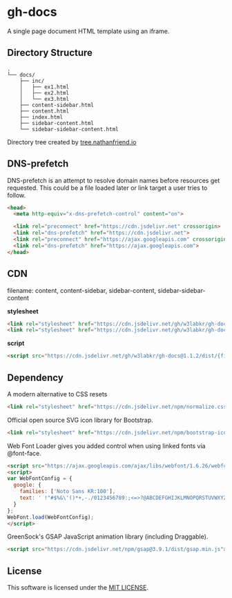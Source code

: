 # gh-docs

A single page document HTML template using an iframe.

## Directory Structure

```text
.
└── docs/
    ├── inc/
    │   ├── ex1.html
    │   ├── ex2.html
    │   └── ex3.html
    ├── content-sidebar.html
    ├── content.html
    ├── index.html
    ├── sidebar-content.html
    └── sidebar-sidebar-content.html
```

Directory tree created by [tree.nathanfriend.io](https://tree.nathanfriend.io/)

## DNS-prefetch

DNS-prefetch is an attempt to resolve domain names before resources get requested.
This could be a file loaded later or link target a user tries to follow.

```html
<head>
  <meta http-equiv="x-dns-prefetch-control" content="on">

  <link rel="preconnect" href="https://cdn.jsdelivr.net" crossorigin>
  <link rel="dns-prefetch" href="https://cdn.jsdelivr.net">
  <link rel="preconnect" href="https://ajax.googleapis.com" crossorigin>
  <link rel="dns-prefetch" href="https://ajax.googleapis.com">
</head>
```

## CDN

filename: content, content-sidebar, sidebar-content, sidebar-sidebar-content

**stylesheet**

```html
<link rel="stylesheet" href="https://cdn.jsdelivr.net/gh/w3labkr/gh-docs@1.1.2/dist/reset.css">
<link rel="stylesheet" href="https://cdn.jsdelivr.net/gh/w3labkr/gh-docs@1.1.2/dist/{filename}.css">
```

**script**

```html
<script src="https://cdn.jsdelivr.net/gh/w3labkr/gh-docs@1.1.2/dist/{filename}.js">
```

## Dependency

A modern alternative to CSS resets

```html
<link rel="stylesheet" href="https://cdn.jsdelivr.net/npm/normalize.css@8.0.1/normalize.css">
```

Official open source SVG icon library for Bootstrap.

```html
<link rel="stylesheet" href="https://cdn.jsdelivr.net/npm/bootstrap-icons@1.8.1/font/bootstrap-icons.css">
```

Web Font Loader gives you added control when using linked fonts via @font-face.

```html
<script src="https://ajax.googleapis.com/ajax/libs/webfont/1.6.26/webfont.js"></script>
<script>
var WebFontConfig = {
  google: {
    families: ['Noto Sans KR:100'],
    text: ' !"#$%&\'()*+,-./0123456789:;<=>?@ABCDEFGHIJKLMNOPQRSTUVWXYZ[\]^_`abcdefghijklmnopqrstuvwxyz{|}~'
  }
};
WebFont.load(WebFontConfig);
</script>
```

GreenSock's GSAP JavaScript animation library (including Draggable).

```html
<script src="https://cdn.jsdelivr.net/npm/gsap@3.9.1/dist/gsap.min.js"></script>
```

## License

This software is licensed under the [MIT LICENSE](LICENSE).
